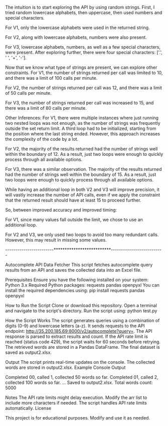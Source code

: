 
The intuition is to start exploring the API by using random strings. First, I tried random lowercase alphabets, then uppercase, then used numbers and special characters.

For V1, only the lowercase alphabets were used in the returned string.

For V2, along with lowercase alphabets, numbers were also present.

For V3, lowercase alphabets, numbers, as well as a few special characters, were present. After exploring further, there were four special characters: ['.', ' ', '+', '-'].

Now that we know what type of strings are present, we can explore other constraints.
For V1, the number of strings returned per call was limited to 10, and there was a limit of 100 calls per minute.

For V2, the number of strings returned per call was 12, and there was a limit of 50 calls per minute.

For V3, the number of strings returned per call was increased to 15, and there was a limit of 80 calls per minute.

Other Inferences:
For V1, there were multiple instances where just running two nested loops was not enough, as the number of strings was frequently outside the set return limit. A third loop had to be initialized, starting from the position where the last string ended. However, this approach increases the complexity of the code by a lot.

For V2, the majority of the results returned had the number of strings well within the boundary of 12. As a result, just two loops were enough to quickly process through all available options.

For V3, there was a similar observation. The majority of the results returned had the number of strings well within the boundary of 15. As a result, just two loops were enough to quickly process through all available options.

While having an additional loop in both V2 and V3 will improve precision, it will vastly increase the number of API calls, even if we apply the constraint that the returned result should have at least 15 to proceed further.

So, between improved accuracy and improved timing:

For V1, since many values fall outside the limit, we chose to use an additional loop.

For V2 and V3, we only used two loops to avoid too many redundant calls. However, this may result in missing some values.


------------------------**************************--------------------------


Autocomplete API Data Fetcher
This script fetches autocomplete query results from an API and saves the collected data into an Excel file.

Prerequisites
Ensure you have the following installed on your system:
Python 3.x
Required Python packages:
requests
pandas
openpyxl
You can install the required dependencies using:
pip install requests pandas openpyxl

How to Run the Script
Clone or download this repository.
Open a terminal and navigate to the script's directory.
Run the script using:
python test.py

How the Script Works
The script generates queries using a combination of digits (0-9) and lowercase letters (a-z).
It sends requests to the API endpoint: http://35.200.185.69:8000/v2/autocomplete?query=<query>.
The API response is parsed to extract results and count.
If the API rate limit is reached (status code 429), the script waits for 60 seconds before retrying.
The retrieved words are stored in a Pandas DataFrame.
The final dataset is saved as output2.xlsx.

Output
The script prints real-time updates on the console.
The collected words are stored in output2.xlsx.
Example Console Output

Completed 00, called 1, collected 50 words so far.
Completed 01, called 2, collected 100 words so far.
...
Saved to output2.xlsx. Total words count: 5000

Notes
The API rate limits might delay execution.
Modify the arr list to include more characters if needed.
The script handles API rate limits automatically.
License

This project is for educational purposes. Modify and use it as needed.
